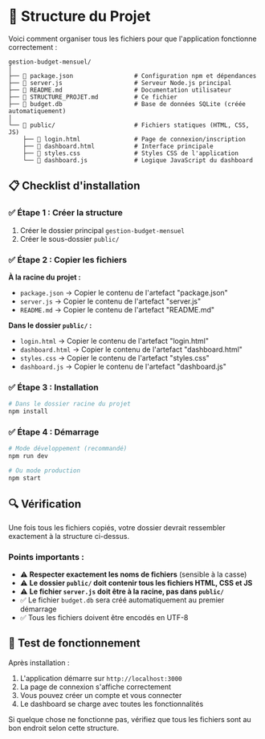 # 📁 Structure du Projet

Voici comment organiser tous les fichiers pour que l'application fonctionne correctement :

```
gestion-budget-mensuel/
│
├── 📄 package.json                 # Configuration npm et dépendances
├── 📄 server.js                    # Serveur Node.js principal
├── 📄 README.md                    # Documentation utilisateur
├── 📄 STRUCTURE_PROJET.md          # Ce fichier
├── 📄 budget.db                    # Base de données SQLite (créée automatiquement)
│
└── 📁 public/                      # Fichiers statiques (HTML, CSS, JS)
    ├── 📄 login.html               # Page de connexion/inscription
    ├── 📄 dashboard.html           # Interface principale
    ├── 📄 styles.css               # Styles CSS de l'application
    └── 📄 dashboard.js             # Logique JavaScript du dashboard
```

## 📋 Checklist d'installation

### ✅ Étape 1 : Créer la structure
1. Créer le dossier principal `gestion-budget-mensuel`
2. Créer le sous-dossier `public/`

### ✅ Étape 2 : Copier les fichiers

**À la racine du projet :**
- `package.json` → Copier le contenu de l'artefact "package.json"
- `server.js` → Copier le contenu de l'artefact "server.js"
- `README.md` → Copier le contenu de l'artefact "README.md"

**Dans le dossier `public/` :**
- `login.html` → Copier le contenu de l'artefact "login.html"
- `dashboard.html` → Copier le contenu de l'artefact "dashboard.html"
- `styles.css` → Copier le contenu de l'artefact "styles.css"
- `dashboard.js` → Copier le contenu de l'artefact "dashboard.js"

### ✅ Étape 3 : Installation
```bash
# Dans le dossier racine du projet
npm install
```

### ✅ Étape 4 : Démarrage
```bash
# Mode développement (recommandé)
npm run dev

# Ou mode production
npm start
```

## 🔍 Vérification

Une fois tous les fichiers copiés, votre dossier devrait ressembler exactement à la structure ci-dessus.

### Points importants :
- ⚠️ **Respecter exactement les noms de fichiers** (sensible à la casse)
- ⚠️ **Le dossier `public/` doit contenir tous les fichiers HTML, CSS et JS**
- ⚠️ **Le fichier `server.js` doit être à la racine, pas dans `public/`**
- ✅ Le fichier `budget.db` sera créé automatiquement au premier démarrage
- ✅ Tous les fichiers doivent être encodés en UTF-8

## 🚀 Test de fonctionnement

Après installation :
1. L'application démarre sur `http://localhost:3000`
2. La page de connexion s'affiche correctement
3. Vous pouvez créer un compte et vous connecter
4. Le dashboard se charge avec toutes les fonctionnalités

Si quelque chose ne fonctionne pas, vérifiez que tous les fichiers sont au bon endroit selon cette structure.